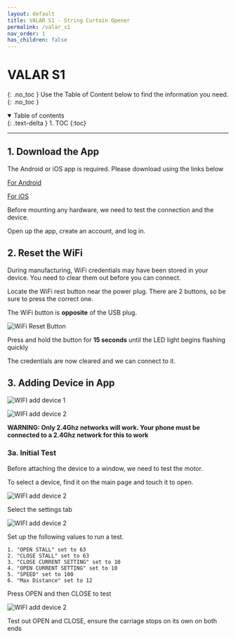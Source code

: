 ```yaml
---
layout: default
title: VALAR S1 - String Curtain Opener
permalink: /valar_s1
nav_order: 1
has_children: false
---
```


# VALAR S1
{: .no_toc }
Use the Table of Content below to find the information you need.
{: .no_toc }

<details open markdown="block">
  <summary>
    Table of contents
  </summary>
  {: .text-delta }
1. TOC
{:toc}
</details>

---


## 1. Download the App

The Android or iOS app is required. Please download using the links below

[For Android](https://play.google.com/store/apps/details?id=cc.blynk.appexport.morning_rod)

[For iOS](https://apps.apple.com/al/app/morningrod/id1455653248)

Before mounting any hardware, we need to test the connection and the device.

Open up the app, create an account, and log in.





## 2. Reset the WiFi

During manufacturing, WiFi credentials may have been stored in your device. You need to clear them out before you can connect.

Locate the WiFi rest button near the power plug. There are 2 buttons, so be sure to press the correct one.

The WiFi button is **opposite** of the USB plug.

![WiFi Reset Button ](https://cdn.shopify.com/s/files/1/0048/6244/3590/files/Bottom.jpg?v=1611857247)

Press and hold the button for **15 seconds** until the LED light begins flashing quickly 

The credentials are now cleared and we can connect to it.





## 3. Adding Device in App

![WIFI add device 1](https://cdn.shopify.com/s/files/1/0048/6244/3590/files/small_Screenshot1.jpg?v=1610130491)

![WIFI add device 2](https://cdn.shopify.com/s/files/1/0048/6244/3590/files/Add_New_Device.jpg?v=1610131320)

**WARNING: Only 2.4Ghz networks will work. Your phone must be connected to a 2.4Ghz network for this to work**

### 3a. Initial Test

Before attaching the device to a window, we need to test the motor. 

To select a device, find it on the main page and touch it to open.

![WIFI add device 2](https://cdn.shopify.com/s/files/1/0048/6244/3590/files/Settings_Window_3.jpg?v=1610131256)

Select the settings tab

![WIFI add device 2](https://cdn.shopify.com/s/files/1/0048/6244/3590/files/Settings_Window_2.jpg?v=1610131256)


Set up the following values to run a test. 

    1. "OPEN STALL" set to 63
    2. "CLOSE STALL" set to 63
    3. "CLOSE CURRENT SETTING" set to 10
    4. "OPEN CURRENT SETTING" set to 10
    5. "SPEED" set to 100
    6. "Max Distance" set to 12

Press OPEN and then CLOSE to test

![WIFI add device 2](https://cdn.shopify.com/s/files/1/0048/6244/3590/files/Settings_Window1.jpg?v=1610131256)

Test out OPEN and CLOSE, ensure the carriage stops on its own on both ends
